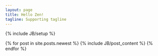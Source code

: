 ```yaml
---
layout: page
title: Hello Zen!
tagline: Supporting tagline
---
```

{% include JB/setup %}

{% for post in site.posts.newest %}
{% include JB/post_content %}
{% endfor %}